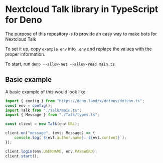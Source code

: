 # Nextcloud Talk library in TypeScript for Deno

The purpose of this repository is to provide an easy way to make bots for Nextcloud Talk

To set it up, copy `example.env` into `.env` and replace the values with the proper information.

To start, run `deno --allow-net --allow-read main.ts`

## Basic example

A basic example of this would look like
```TypeScript
import { config } from "https://deno.land/x/dotenv/dotenv.ts";
const env = config();
import Talk from "./Talk/main.ts";
import { Message } from "./Talk/types.ts";

const client = new Talk(env.URL);

client.on("message", (evt: Message) => {
	console.log(`${evt.author.name}: ${evt.content}`);
});

client.login(env.USERNAME, env.PASSWORD);
client.start();
```